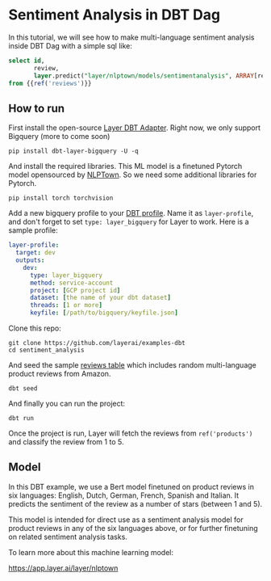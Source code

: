 # Sentiment Analysis in DBT Dag

In this tutorial, we will see how to make multi-language sentiment analysis inside DBT Dag with a simple sql like:

```sql
select id,
       review,
       layer.predict("layer/nlptown/models/sentimentanalysis", ARRAY[review])
from {{ref('reviews')}}
```

## How to run

First install the open-source [Layer DBT Adapter](https://github.com/layerai/dbt-adapters). Right now, we only support Bigquery (more to come soon)

```shell
pip install dbt-layer-bigquery -U -q
```

And install the required libraries. This ML model is a finetuned Pytorch model opensourced by [NLPTown](https://www.nlp.town/). So we need some additional libraries for Pytorch.

```shell
pip install torch torchvision
```

Add a new bigquery profile to your [DBT profile](https://docs.getdbt.com/dbt-cli/configure-your-profile/). Name it as `layer-profile`, and don't forget to set `type: layer_bigquery` for Layer to work. Here is a sample profile:


```yaml
layer-profile:
  target: dev
  outputs:
    dev:
      type: layer_bigquery
      method: service-account
      project: [GCP project id]
      dataset: [the name of your dbt dataset]
      threads: [1 or more]
      keyfile: [/path/to/bigquery/keyfile.json]
```

Clone this repo:
```shell
git clone https://github.com/layerai/examples-dbt
cd sentiment_analysis
```

And seed the sample [reviews table](seeds/reviews.csv) which includes random multi-language product reviews from Amazon.

```shell
dbt seed
```

And finally you can run the project:

```shell
dbt run
```

Once the project is run, Layer will fetch the reviews from `ref('products')` and classify the review from 1 to 5.


## Model

In this DBT example, we use a Bert model finetuned on product reviews in six languages: English, Dutch, German, French, Spanish and Italian. It predicts the sentiment of the review as a number of stars (between 1 and 5).

This model is intended for direct use as a sentiment analysis model for product reviews in any of the six languages above, or for further finetuning on related sentiment analysis tasks.


To learn more about this machine learning model:

https://app.layer.ai/layer/nlptown